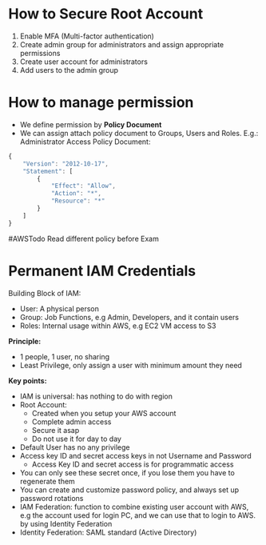 # How to Secure Root Account
1. Enable MFA (Multi-factor authentication)
2. Create admin group for administrators and assign appropriate permissions
3. Create user account for administrators
4. Add users to the admin group


# How to manage permission

- We define permission by **Policy Document**
- We can assign attach policy document to Groups, Users and Roles.
E.g.: Administrator Access Policy Document:
```js
{
    "Version": "2012-10-17",
    "Statement": [
        {
            "Effect": "Allow",
            "Action": "*",
            "Resource": "*"
        }
    ]
}
```

#AWSTodo Read different policy before Exam

# Permanent IAM Credentials

Building Block of IAM:
- User: A physical person
- Group: Job Functions, e.g Admin, Developers, and it contain users
- Roles: Internal usage within AWS, e.g EC2 VM access to S3


**Principle:**
- 1 people, 1 user, no sharing
- Least Privilege, only assign a user with minimum amount they need

**Key points:**
- IAM is universal: has nothing to do with region
- Root Account: 
	- Created when you setup your AWS account
	- Complete admin access
	- Secure it asap
	- Do not use it for day to day
- Default User has no any privilege
- Access key ID and secret access keys in not Username and Password
	- Access Key ID and secret access is for programmatic access
- You can only see these secret once, if you lose them you have to regenerate them
- You can create and customize password policy, and always set up password rotations
- IAM Federation: function to combine existing user account with AWS, e.g the account used for login PC, and we can use that to login to AWS. by using Identity Federation
- Identity Federation: SAML standard (Active Directory)